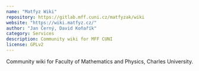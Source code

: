 ```yaml
---
name: "Matfyz Wiki"
repository: https://gitlab.mff.cuni.cz/matfyzak/wiki
website: "https://wiki.matfyz.cz/"
author: "Jan Černý, David Koňařík"
category: Services
description: Community wiki for MFF CUNI
license: GPLv2
---
```


Community wiki for Faculty of Mathematics and Physics, Charles University.
